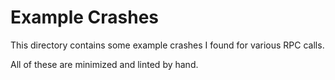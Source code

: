 # Example Crashes

This directory contains some example crashes I found for various RPC calls.  
  
All of these are minimized and linted by hand.
